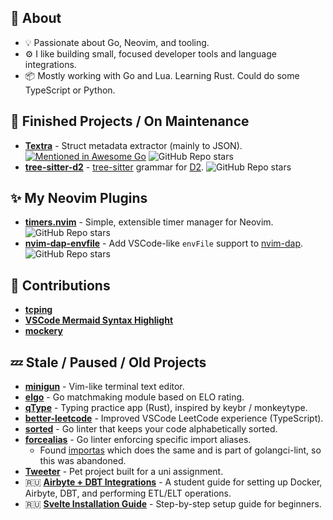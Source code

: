 ## 🧩 About

* 💡 Passionate about Go, Neovim, and tooling.
* ⚙️ I like building small, focused developer tools and language integrations.
* 📦 Mostly working with Go and Lua. Learning Rust. Could do some TypeScript or Python.

## 🚀 Finished Projects / On Maintenance

* [**Textra**](https://github.com/ravsii/textra) - Struct metadata extractor (mainly to JSON). [![Mentioned in Awesome Go](https://awesome.re/mentioned-badge.svg)](https://github.com/avelino/awesome-go) ![GitHub Repo stars](https://img.shields.io/github/stars/ravsii/textra?style=flat-square)
* [**tree-sitter-d2**](https://github.com/ravsii/tree-sitter-d2) - [tree-sitter](https://tree-sitter.github.io/tree-sitter/) grammar for [D2](https://d2lang.com/). ![GitHub Repo stars](https://img.shields.io/github/stars/ravsii/tree-sitter-d2?style=flat-square) 

## ✨ My Neovim Plugins

* [**timers.nvim**](https://github.com/ravsii/timer.nvim) - Simple, extensible timer manager for Neovim. ![GitHub Repo stars](https://img.shields.io/github/stars/ravsii/timer.nvim?style=flat-square) 
* [**nvim-dap-envfile**](https://github.com/ravsii/nvim-dap-envfile) - Add VSCode-like `envFile` support to [nvim-dap](https://github.com/mfussenegger/nvim-dap). ![GitHub Repo stars](https://img.shields.io/github/stars/ravsii/nvim-dap-envfile?style=flat-square) 

## 🤝 Contributions

* [**tcping**](https://github.com/pouriyajamshidi/tcping)
* [**VSCode Mermaid Syntax Highlight**](https://github.com/bpruitt-goddard/vscode-mermaid-syntax-highlight)
* [**mockery**](https://github.com/vektra/mockery)

## 💤 Stale / Paused / Old Projects

* [**minigun**](https://github.com/ravsii/minigun) - Vim-like terminal text editor.
* [**elgo**](https://github.com/ravsii/elgo) - Go matchmaking module based on ELO rating.
* [**qType**](https://github.com/ravsii/qType) - Typing practice app (Rust), inspired by keybr / monkeytype.
* [**better-leetcode**](https://github.com/ravsii/better-leetcode) - Improved VSCode LeetCode experience (TypeScript).
* [**sorted**](https://github.com/ravsii/sorted) - Go linter that keeps your code alphabetically sorted.
* [**forcealias**](https://github.com/ravsii/forcealias) - Go linter enforcing specific import aliases.
  * Found [importas](https://github.com/julz/importas) which does the same and is part of golangci-lint, so this was abandoned.
* [**Tweeter**](https://github.com/ravsii/tweeter) - Pet project built for a uni assignment.
* 🇷🇺 [**Airbyte + DBT Integrations**](https://github.com/ravsii/UDvIS) - A student guide for setting up Docker, Airbyte, DBT, and performing ETL/ELT operations.
* 🇷🇺 [**Svelte Installation Guide**](https://github.com/ravsii/svelte-installation-guide-ru) - Step-by-step setup guide for beginners.
